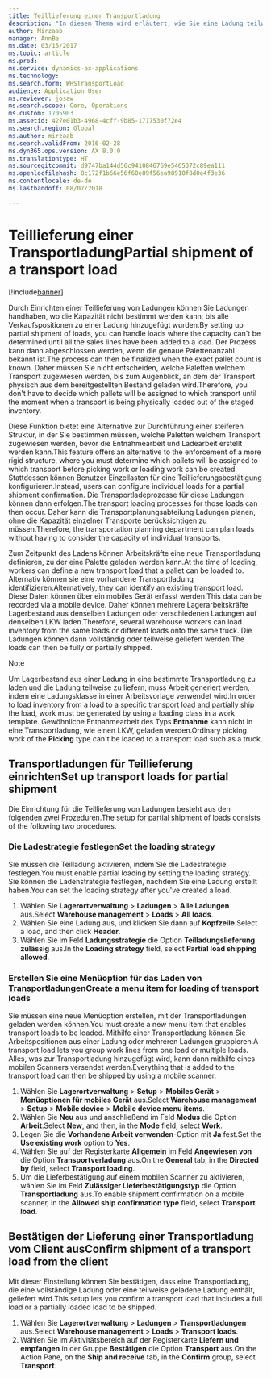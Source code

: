 ```yaml
---
title: Teillieferung einer Transportladung
description: "In diesem Thema wird erläutert, wie Sie eine Ladung teilweise liefern können und die Planung der Kapazität für die Ladung verschieben können."
author: Mirzaab
manager: AnnBe
ms.date: 03/15/2017
ms.topic: article
ms.prod: 
ms.service: dynamics-ax-applications
ms.technology: 
ms.search.form: WHSTransportLoad
audience: Application User
ms.reviewer: josaw
ms.search.scope: Core, Operations
ms.custom: 1705903
ms.assetid: 427e01b3-4968-4cff-9b85-1717530f72e4
ms.search.region: Global
ms.author: mirzaab
ms.search.validFrom: 2016-02-28
ms.dyn365.ops.version: AX 8.0.0
ms.translationtype: HT
ms.sourcegitcommit: d9747ba144d56c9410846769e5465372c89ea111
ms.openlocfilehash: 8c172f1b66e56f60e89f56ea98910f8d0e4f3e36
ms.contentlocale: de-de
ms.lasthandoff: 08/07/2018

---
```


# <a name="partial-shipment-of-a-transport-load"></a><span data-ttu-id="1eda7-103">Teillieferung einer Transportladung</span><span class="sxs-lookup"><span data-stu-id="1eda7-103">Partial shipment of a transport load</span></span>

[!include[banner](../includes/banner.md)]

<span data-ttu-id="1eda7-104">Durch Einrichten einer Teillieferung von Ladungen können Sie Ladungen handhaben, wo die Kapazität nicht bestimmt werden kann, bis alle Verkaufspositionen zu einer Ladung hinzugefügt wurden.</span><span class="sxs-lookup"><span data-stu-id="1eda7-104">By setting up partial shipment of loads, you can handle loads where the capacity can't be determined until all the sales lines have been added to a load.</span></span> <span data-ttu-id="1eda7-105">Der Prozess kann dann abgeschlossen werden, wenn die genaue Palettenanzahl bekannt ist.</span><span class="sxs-lookup"><span data-stu-id="1eda7-105">The process can then be finalized when the exact pallet count is known.</span></span> <span data-ttu-id="1eda7-106">Daher müssen Sie nicht entscheiden, welche Paletten welchem Transport zugewiesen werden, bis zum Augenblick, an dem der Transport physisch aus dem bereitgestellten Bestand geladen wird.</span><span class="sxs-lookup"><span data-stu-id="1eda7-106">Therefore, you don't have to decide which pallets will be assigned to which transport until the moment when a transport is being physically loaded out of the staged inventory.</span></span>

<span data-ttu-id="1eda7-107">Diese Funktion bietet eine Alternative zur Durchführung einer steiferen Struktur, in der Sie bestimmen müssen, welche Paletten welchem Transport zugewiesen werden, bevor die Entnahmearbeit und Ladearbeit erstellt werden kann.</span><span class="sxs-lookup"><span data-stu-id="1eda7-107">This feature offers an alternative to the enforcement of a more rigid structure, where you must determine which pallets will be assigned to which transport before picking work or loading work can be created.</span></span> <span data-ttu-id="1eda7-108">Stattdessen können Benutzer Einzellasten für eine Teillieferungsbestätigung konfigurieren.</span><span class="sxs-lookup"><span data-stu-id="1eda7-108">Instead, users can configure individual loads for a partial shipment confirmation.</span></span> <span data-ttu-id="1eda7-109">Die Transportladeprozesse für diese Ladungen können dann erfolgen.</span><span class="sxs-lookup"><span data-stu-id="1eda7-109">The transport loading processes for those loads can then occur.</span></span> <span data-ttu-id="1eda7-110">Daher kann die Transportplanungsabteilung Ladungen planen, ohne die Kapazität einzelner Transporte berücksichtigen zu müssen.</span><span class="sxs-lookup"><span data-stu-id="1eda7-110">Therefore, the transportation planning department can plan loads without having to consider the capacity of individual transports.</span></span>

<span data-ttu-id="1eda7-111">Zum Zeitpunkt des Ladens können Arbeitskräfte eine neue Transportladung definieren, zu der eine Palette geladen werden kann.</span><span class="sxs-lookup"><span data-stu-id="1eda7-111">At the time of loading, workers can define a new transport load that a pallet can be loaded to.</span></span> <span data-ttu-id="1eda7-112">Alternativ können sie eine vorhandene Transportladung identifizieren.</span><span class="sxs-lookup"><span data-stu-id="1eda7-112">Alternatively, they can identify an existing transport load.</span></span> <span data-ttu-id="1eda7-113">Diese Daten können über ein mobiles Gerät erfasst werden.</span><span class="sxs-lookup"><span data-stu-id="1eda7-113">This data can be recorded via a mobile device.</span></span> <span data-ttu-id="1eda7-114">Daher können mehrere Lagerarbeitskräfte Lagerbestand aus denselben Ladungen oder verschiedenen Ladungen auf denselben LKW laden.</span><span class="sxs-lookup"><span data-stu-id="1eda7-114">Therefore, several warehouse workers can load inventory from the same loads or different loads onto the same truck.</span></span> <span data-ttu-id="1eda7-115">Die Ladungen können dann vollständig oder teilweise geliefert werden.</span><span class="sxs-lookup"><span data-stu-id="1eda7-115">The loads can then be fully or partially shipped.</span></span>

> [!NOTE] 
> <span data-ttu-id="1eda7-116">Um Lagerbestand aus einer Ladung in eine bestimmte Transportladung zu laden und die Ladung teilweise zu liefern, muss Arbeit generiert werden, indem eine Ladungsklasse in einer Arbeitsvorlage verwendet wird.</span><span class="sxs-lookup"><span data-stu-id="1eda7-116">In order to load inventory from a load to a specific transport load and partially ship the load, work must be generated by using a loading class in a work template.</span></span> <span data-ttu-id="1eda7-117">Gewöhnliche Entnahmearbeit des Typs **Entnahme** kann nicht in eine Transportladung, wie einen LKW, geladen werden.</span><span class="sxs-lookup"><span data-stu-id="1eda7-117">Ordinary picking work of the **Picking** type can't be loaded to a transport load such as a truck.</span></span>

## <a name="set-up-transport-loads-for-partial-shipment"></a><span data-ttu-id="1eda7-118">Transportladungen für Teillieferung einrichten</span><span class="sxs-lookup"><span data-stu-id="1eda7-118">Set up transport loads for partial shipment</span></span>

<span data-ttu-id="1eda7-119">Die Einrichtung für die Teillieferung von Ladungen besteht aus den folgenden zwei Prozeduren.</span><span class="sxs-lookup"><span data-stu-id="1eda7-119">The setup for partial shipment of loads consists of the following two procedures.</span></span>

### <a name="set-the-loading-strategy"></a><span data-ttu-id="1eda7-120">Die Ladestrategie festlegen</span><span class="sxs-lookup"><span data-stu-id="1eda7-120">Set the loading strategy</span></span>

<span data-ttu-id="1eda7-121">Sie müssen die Teilladung aktivieren, indem Sie die Ladestrategie festlegen.</span><span class="sxs-lookup"><span data-stu-id="1eda7-121">You must enable partial loading by setting the loading strategy.</span></span> <span data-ttu-id="1eda7-122">Sie können die Ladenstrategie festlegen, nachdem Sie eine Ladung erstellt haben.</span><span class="sxs-lookup"><span data-stu-id="1eda7-122">You can set the loading strategy after you've created a load.</span></span>

1. <span data-ttu-id="1eda7-123">Wählen Sie **Lagerortverwaltung** \> **Ladungen** \> **Alle Ladungen** aus.</span><span class="sxs-lookup"><span data-stu-id="1eda7-123">Select **Warehouse management** \> **Loads** \> **All loads**.</span></span>
2. <span data-ttu-id="1eda7-124">Wählen Sie eine Ladung aus, und klicken Sie dann auf **Kopfzeile**.</span><span class="sxs-lookup"><span data-stu-id="1eda7-124">Select a load, and then click **Header**.</span></span>
3. <span data-ttu-id="1eda7-125">Wählen Sie im Feld **Ladungsstrategie** die Option **Teilladungslieferung zulässig** aus.</span><span class="sxs-lookup"><span data-stu-id="1eda7-125">In the **Loading strategy** field, select **Partial load shipping allowed**.</span></span>

### <a name="create-a-menu-item-for-loading-of-transport-loads"></a><span data-ttu-id="1eda7-126">Erstellen Sie eine Menüoption für das Laden von Transportladungen</span><span class="sxs-lookup"><span data-stu-id="1eda7-126">Create a menu item for loading of transport loads</span></span>

<span data-ttu-id="1eda7-127">Sie müssen eine neue Menüoption erstellen, mit der Transportladungen geladen werden können.</span><span class="sxs-lookup"><span data-stu-id="1eda7-127">You must create a new menu item that enables transport loads to be loaded.</span></span> <span data-ttu-id="1eda7-128">Mithilfe einer Transportladung können Sie Arbeitspositionen aus einer Ladung oder mehreren Ladungen gruppieren.</span><span class="sxs-lookup"><span data-stu-id="1eda7-128">A transport load lets you group work lines from one load or multiple loads.</span></span> <span data-ttu-id="1eda7-129">Alles, was zur Transportladung hinzugefügt wird, kann dann mithilfe eines mobilen Scanners versendet werden.</span><span class="sxs-lookup"><span data-stu-id="1eda7-129">Everything that is added to the transport load can then be shipped by using a mobile scanner.</span></span>

1. <span data-ttu-id="1eda7-130">Wählen Sie **Lagerortverwaltung** \> **Setup** \> **Mobiles Gerät** \> **Menüoptionen für mobiles Gerät** aus.</span><span class="sxs-lookup"><span data-stu-id="1eda7-130">Select **Warehouse management** \> **Setup** \> **Mobile device** \> **Mobile device menu items**.</span></span>
2. <span data-ttu-id="1eda7-131">Wählen Sie **Neu** aus und anschließend im Feld **Modus** die Option **Arbeit**.</span><span class="sxs-lookup"><span data-stu-id="1eda7-131">Select **New**, and then, in the **Mode** field, select **Work**.</span></span>
3. <span data-ttu-id="1eda7-132">Legen Sie die **Vorhandene Arbeit verwenden**-Option mit **Ja** fest.</span><span class="sxs-lookup"><span data-stu-id="1eda7-132">Set the **Use existing work** option to **Yes**.</span></span>
4. <span data-ttu-id="1eda7-133">Wählen Sie auf der Registerkarte **Allgemein** im Feld **Angewiesen von** die Option **Transportverladung** aus.</span><span class="sxs-lookup"><span data-stu-id="1eda7-133">On the **General** tab, in the **Directed by** field, select **Transport loading**.</span></span>
5. <span data-ttu-id="1eda7-134">Um die Lieferbestätigung auf einem mobilen Scanner zu aktivieren, wählen Sie im Feld **Zulässiger Lieferbestätigungstyp** die Option **Transportladung** aus.</span><span class="sxs-lookup"><span data-stu-id="1eda7-134">To enable shipment confirmation on a mobile scanner, in the **Allowed ship confirmation type** field, select **Transport load**.</span></span>

## <a name="confirm-shipment-of-a-transport-load-from-the-client"></a><span data-ttu-id="1eda7-135">Bestätigen der Lieferung einer Transportladung vom Client aus</span><span class="sxs-lookup"><span data-stu-id="1eda7-135">Confirm shipment of a transport load from the client</span></span>

<span data-ttu-id="1eda7-136">Mit dieser Einstellung können Sie bestätigen, dass eine Transportladung, die eine vollständige Ladung oder eine teilweise geladene Ladung enthält, geliefert wird.</span><span class="sxs-lookup"><span data-stu-id="1eda7-136">This setup lets you confirm a transport load that includes a full load or a partially loaded load to be shipped.</span></span>

1. <span data-ttu-id="1eda7-137">Wählen Sie **Lagerortverwaltung** \> **Ladungen** \> **Transportladungen** aus.</span><span class="sxs-lookup"><span data-stu-id="1eda7-137">Select **Warehouse management** \> **Loads** \> **Transport loads**.</span></span>
2. <span data-ttu-id="1eda7-138">Wählen Sie im Aktivitätsbereich auf der Registerkarte **Liefern und empfangen** in der Gruppe **Bestätigen** die Option **Transport** aus.</span><span class="sxs-lookup"><span data-stu-id="1eda7-138">On the Action Pane, on the **Ship and receive** tab, in the **Confirm** group, select **Transport**.</span></span>

